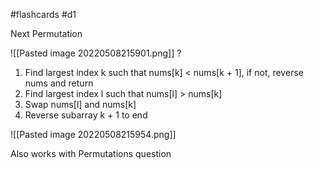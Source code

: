 #flashcards 
#d1 

Next Permutation

![[Pasted image 20220508215901.png]]
?
1. Find largest index k such that nums[k] < nums[k + 1], if not, reverse nums and return
2. Find largest index l such that nums[l] > nums[k]
3. Swap nums[l] and nums[k]
4. Reverse subarray k + 1 to end

![[Pasted image 20220508215954.png]]
<!--SR:!2022-03-04,25,250-->

Also works with Permutations question